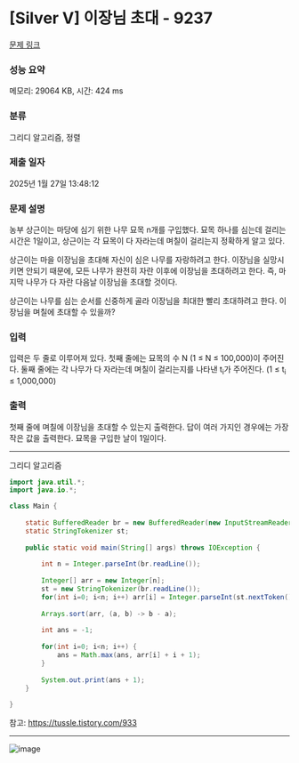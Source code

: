 # [Silver V] 이장님 초대 - 9237 

[문제 링크](https://www.acmicpc.net/problem/9237) 

### 성능 요약

메모리: 29064 KB, 시간: 424 ms

### 분류

그리디 알고리즘, 정렬

### 제출 일자

2025년 1월 27일 13:48:12

### 문제 설명

<p>농부 상근이는 마당에 심기 위한 나무 묘목 n개를 구입했다. 묘목 하나를 심는데 걸리는 시간은 1일이고, 상근이는 각 묘목이 다 자라는데 며칠이 걸리는지 정확하게 알고 있다.</p>

<p>상근이는 마을 이장님을 초대해 자신이 심은 나무를 자랑하려고 한다. 이장님을 실망시키면 안되기 때문에, 모든 나무가 완전히 자란 이후에 이장님을 초대하려고 한다. 즉, 마지막 나무가 다 자란 다음날 이장님을 초대할 것이다.</p>

<p>상근이는 나무를 심는 순서를 신중하게 골라 이장님을 최대한 빨리 초대하려고 한다. 이장님을 며칠에 초대할 수 있을까?</p>

### 입력 

 <p>입력은 두 줄로 이루어져 있다. 첫째 줄에는 묘목의 수 N (1 ≤ N ≤ 100,000)이 주어진다. 둘째 줄에는 각 나무가 다 자라는데 며칠이 걸리는지를 나타낸 t<sub>i</sub>가 주어진다. (1 ≤ t<sub>i</sub> ≤ 1,000,000)</p>

### 출력 

 <p>첫째 줄에 며칠에 이장님을 초대할 수 있는지 출력한다. 답이 여러 가지인 경우에는 가장 작은 값을 출력한다. 묘목을 구입한 날이 1일이다.</p>

---

그리디 알고리즘

```java
import java.util.*;
import java.io.*;

class Main {
    
    static BufferedReader br = new BufferedReader(new InputStreamReader(System.in));
    static StringTokenizer st;
    
    public static void main(String[] args) throws IOException {
        
        int n = Integer.parseInt(br.readLine());
        
        Integer[] arr = new Integer[n];
        st = new StringTokenizer(br.readLine());
        for(int i=0; i<n; i++) arr[i] = Integer.parseInt(st.nextToken());
        
        Arrays.sort(arr, (a, b) -> b - a);
        
        int ans = -1;
        
        for(int i=0; i<n; i++) {
            ans = Math.max(ans, arr[i] + i + 1);
        }
        
        System.out.print(ans + 1);
    }
    
}

```

참고: https://tussle.tistory.com/933

---

![image](https://github.com/user-attachments/assets/144d157d-f5ff-46d7-bd1b-85e571123970)
